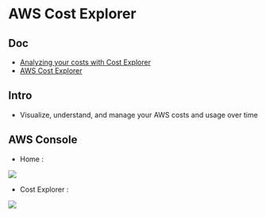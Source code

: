 # AWS Cost Explorer

## Doc
* [Analyzing your costs with Cost Explorer](https://docs.aws.amazon.com/awsaccountbilling/latest/aboutv2/ce-what-is.html)
* [AWS Cost Explorer](https://aws.amazon.com/aws-cost-management/aws-cost-explorer/)

## Intro
* Visualize, understand, and manage your AWS costs and usage over time

## AWS Console
* Home : 

[<img src="https://i.imgur.com/8hLDJme.png">](https://i.imgur.com/8hLDJme.png)

* Cost Explorer :

[<img src="https://i.imgur.com/xNmx6Aa.png">](https://i.imgur.com/xNmx6Aa.png)
